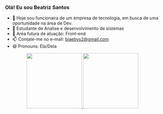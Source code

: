 ### Olá! Eu sou Beatriz Santos 

- 🔭 Hoje sou funcionaira de um empresa de tecnologia, em busca de uma oportunidade na área de Dev. 
- 🌱 Estudante de Analise e desenvolvimento de sistemas
- 👯 Aréa futura de atuação: Front-end 
- 📫 Contate-me no e-mail: biaebys2@gmail.com
- 😄 Pronouns: Ela/Dela 

<div align="center">
  <a href="https://github.com/biaebys">
  <img height="180em" src="https://github-readme-stats.vercel.app/api?username=biaebys&show_icons=true&theme=dracula&include_all_commits=true&count_private=true"/>
  <img height="180em" src="https://github-readme-stats.vercel.app/api/top-langs/?username=biaebys&layout=compact&langs_count=7&theme=dracula"/>
</div>
